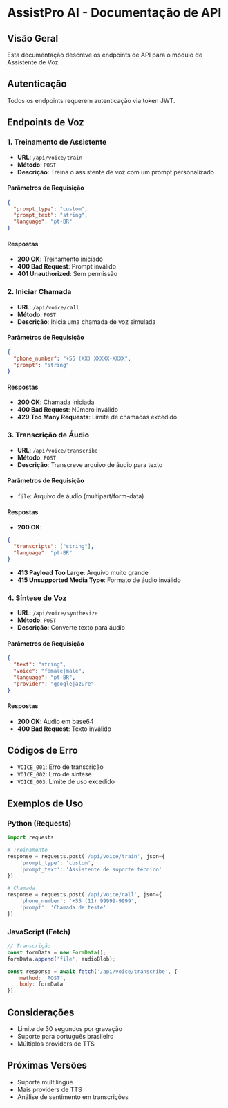 # AssistPro AI - Documentação de API

## Visão Geral
Esta documentação descreve os endpoints de API para o módulo de Assistente de Voz.

## Autenticação
Todos os endpoints requerem autenticação via token JWT.

## Endpoints de Voz

### 1. Treinamento de Assistente
- **URL**: `/api/voice/train`
- **Método**: `POST`
- **Descrição**: Treina o assistente de voz com um prompt personalizado

#### Parâmetros de Requisição
```json
{
  "prompt_type": "custom",
  "prompt_text": "string",
  "language": "pt-BR"
}
```

#### Respostas
- **200 OK**: Treinamento iniciado
- **400 Bad Request**: Prompt inválido
- **401 Unauthorized**: Sem permissão

### 2. Iniciar Chamada
- **URL**: `/api/voice/call`
- **Método**: `POST`
- **Descrição**: Inicia uma chamada de voz simulada

#### Parâmetros de Requisição
```json
{
  "phone_number": "+55 (XX) XXXXX-XXXX",
  "prompt": "string"
}
```

#### Respostas
- **200 OK**: Chamada iniciada
- **400 Bad Request**: Número inválido
- **429 Too Many Requests**: Limite de chamadas excedido

### 3. Transcrição de Áudio
- **URL**: `/api/voice/transcribe`
- **Método**: `POST`
- **Descrição**: Transcreve arquivo de áudio para texto

#### Parâmetros de Requisição
- `file`: Arquivo de áudio (multipart/form-data)

#### Respostas
- **200 OK**: 
```json
{
  "transcripts": ["string"],
  "language": "pt-BR"
}
```
- **413 Payload Too Large**: Arquivo muito grande
- **415 Unsupported Media Type**: Formato de áudio inválido

### 4. Síntese de Voz
- **URL**: `/api/voice/synthesize`
- **Método**: `POST`
- **Descrição**: Converte texto para áudio

#### Parâmetros de Requisição
```json
{
  "text": "string",
  "voice": "female|male",
  "language": "pt-BR",
  "provider": "google|azure"
}
```

#### Respostas
- **200 OK**: Áudio em base64
- **400 Bad Request**: Texto inválido

## Códigos de Erro
- `VOICE_001`: Erro de transcrição
- `VOICE_002`: Erro de síntese
- `VOICE_003`: Limite de uso excedido

## Exemplos de Uso

### Python (Requests)
```python
import requests

# Treinamento
response = requests.post('/api/voice/train', json={
    'prompt_type': 'custom',
    'prompt_text': 'Assistente de suporte técnico'
})

# Chamada
response = requests.post('/api/voice/call', json={
    'phone_number': '+55 (11) 99999-9999',
    'prompt': 'Chamada de teste'
})
```

### JavaScript (Fetch)
```javascript
// Transcrição
const formData = new FormData();
formData.append('file', audioBlob);

const response = await fetch('/api/voice/transcribe', {
    method: 'POST',
    body: formData
});
```

## Considerações
- Limite de 30 segundos por gravação
- Suporte para português brasileiro
- Múltiplos providers de TTS

## Próximas Versões
- Suporte multilíngue
- Mais providers de TTS
- Análise de sentimento em transcrições
